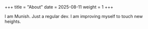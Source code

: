 +++
title = "About"
date = 2025-08-11
weight = 1
+++

I am Munish. Just a regular dev. I am improving myself to touch new heights.
